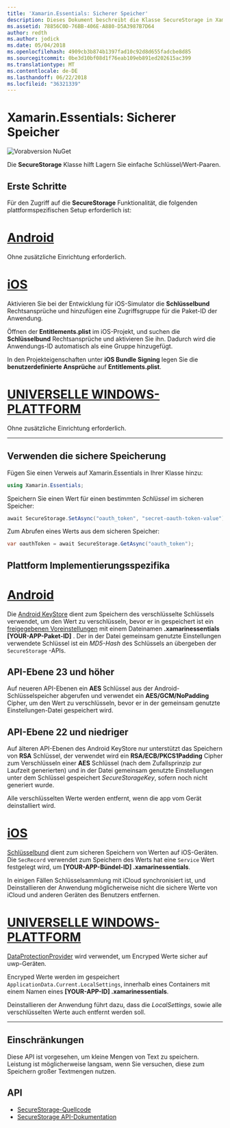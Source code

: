 ```yaml
---
title: 'Xamarin.Essentials: Sicherer Speicher'
description: Dieses Dokument beschreibt die Klasse SecureStorage in Xamarin.Essentials, was hilft, lagern Sie einfache Schlüssel/Wert-Paaren. Es wird erläutert, wie die Klasse, die Plattform implementierungsspezifika und die Einschränkungen zu verwenden.
ms.assetid: 78856C0D-76BB-406E-A880-D5A3987B7D64
author: redth
ms.author: jodick
ms.date: 05/04/2018
ms.openlocfilehash: 4909cb3b874b1397fad10c92d8d655fadcbe8d85
ms.sourcegitcommit: 0be3d10bf08d1f76eab109eb891ed202615ac399
ms.translationtype: MT
ms.contentlocale: de-DE
ms.lasthandoff: 06/22/2018
ms.locfileid: "36321339"
---
```

# <a name="xamarinessentials-secure-storage"></a>Xamarin.Essentials: Sicherer Speicher

![Vorabversion NuGet](~/media/shared/pre-release.png)

Die **SecureStorage** Klasse hilft Lagern Sie einfache Schlüssel/Wert-Paaren.

## <a name="getting-started"></a>Erste Schritte

Für den Zugriff auf die **SecureStorage** Funktionalität, die folgenden plattformspezifischen Setup erforderlich ist:

# <a name="androidtabandroid"></a>[Android](#tab/android)

Ohne zusätzliche Einrichtung erforderlich.

# <a name="iostabios"></a>[iOS](#tab/ios)

Aktivieren Sie bei der Entwicklung für iOS-Simulator die **Schlüsselbund** Rechtsansprüche und hinzufügen eine Zugriffsgruppe für die Paket-ID der Anwendung.

Öffnen der **Entitlements.plist** im iOS-Projekt, und suchen die **Schlüsselbund** Rechtsansprüche und aktivieren Sie ihn. Dadurch wird die Anwendungs-ID automatisch als eine Gruppe hinzugefügt.

In den Projekteigenschaften unter **iOS Bundle Signing** legen Sie die **benutzerdefinierte Ansprüche** auf **Entitlements.plist**.

# <a name="uwptabuwp"></a>[UNIVERSELLE WINDOWS-PLATTFORM](#tab/uwp)

Ohne zusätzliche Einrichtung erforderlich.

-----

## <a name="using-secure-storage"></a>Verwenden die sichere Speicherung

Fügen Sie einen Verweis auf Xamarin.Essentials in Ihrer Klasse hinzu:

```csharp
using Xamarin.Essentials;
```

Speichern Sie einen Wert für einen bestimmten _Schlüssel_ im sicheren Speicher:

```csharp
await SecureStorage.SetAsync("oauth_token", "secret-oauth-token-value");
```

Zum Abrufen eines Werts aus dem sicheren Speicher:

```csharp
var oauthToken = await SecureStorage.GetAsync("oauth_token");
```

## <a name="platform-implementation-specifics"></a>Plattform Implementierungsspezifika

# <a name="androidtabandroid"></a>[Android](#tab/android)

Die [Android KeyStore](https://developer.android.com/training/articles/keystore.html) dient zum Speichern des verschlüsselte Schlüssels verwendet, um den Wert zu verschlüsseln, bevor er in gespeichert ist ein [freigegebenen Voreinstellungen](https://developer.android.com/training/data-storage/shared-preferences.html) mit einem Dateinamen **.xamarinessentials [YOUR-APP-Paket-ID]** .  Der in der Datei gemeinsam genutzte Einstellungen verwendete Schlüssel ist ein _MD5-Hash_ des Schlüssels an übergeben der `SecureStorage` -APIs.

## <a name="api-level-23-and-higher"></a>API-Ebene 23 und höher

Auf neueren API-Ebenen ein **AES** Schlüssel aus der Android-Schlüsselspeicher abgerufen und verwendet ein **AES/GCM/NoPadding** Cipher, um den Wert zu verschlüsseln, bevor er in der gemeinsam genutzte Einstellungen-Datei gespeichert wird.

## <a name="api-level-22-and-lower"></a>API-Ebene 22 und niedriger

Auf älteren API-Ebenen des Android KeyStore nur unterstützt das Speichern von **RSA** Schlüssel, der verwendet wird ein **RSA/ECB/PKCS1Padding** Cipher zum Verschlüsseln einer **AES** Schlüssel (nach dem Zufallsprinzip zur Laufzeit generierten) und in der Datei gemeinsam genutzte Einstellungen unter dem Schlüssel gespeichert _SecureStorageKey_, sofern noch nicht generiert wurde.

Alle verschlüsselten Werte werden entfernt, wenn die app vom Gerät deinstalliert wird.

# <a name="iostabios"></a>[iOS](#tab/ios)

[Schlüsselbund](https://developer.xamarin.com/api/type/Security.SecKeyChain/) dient zum sicheren Speichern von Werten auf iOS-Geräten.  Die `SecRecord` verwendet zum Speichern des Werts hat eine `Service` Wert festgelegt wird, um **[YOUR-APP-Bündel-ID] .xamarinessentials**.

In einigen Fällen Schlüsselsammlung mit iCloud synchronisiert ist, und Deinstallieren der Anwendung möglicherweise nicht die sichere Werte von iCloud und anderen Geräten des Benutzers entfernen.

# <a name="uwptabuwp"></a>[UNIVERSELLE WINDOWS-PLATTFORM](#tab/uwp)

[DataProtectionProvider](https://docs.microsoft.com/uwp/api/windows.security.cryptography.dataprotection.dataprotectionprovider) wird verwendet, um Encryped Werte sicher auf uwp-Geräten.

Encryped Werte werden im gespeichert `ApplicationData.Current.LocalSettings`, innerhalb eines Containers mit einem Namen eines **[YOUR-APP-ID] .xamarinessentials**.

Deinstallieren der Anwendung führt dazu, dass die _LocalSettings_, sowie alle verschlüsselten Werte auch entfernt werden soll.

-----

## <a name="limitations"></a>Einschränkungen

Diese API ist vorgesehen, um kleine Mengen von Text zu speichern.  Leistung ist möglicherweise langsam, wenn Sie versuchen, diese zum Speichern großer Textmengen nutzen.

## <a name="api"></a>API

- [SecureStorage-Quellcode](https://github.com/xamarin/Essentials/tree/master/Xamarin.Essentials/SecureStorage)
- [SecureStorage API-Dokumentation](xref:Xamarin.Essentials.SecureStorage)
